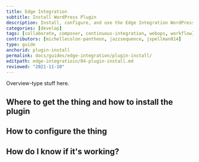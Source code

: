 ```yaml
---
title: Edge Integration
subtitle: Install WordPress Plugin
description: Install, configure, and use the Edge Integration WordPress plugin.
categories: [develop]
tags: [collaborate, composer, continuous-integration, webops, workflow]
contributors: [michellecolon-pantheon, jazzsequence, jspellman814]
type: guide
anchorid: plugin-install
permalink: docs/guides/edge-integration/plugin-install/
editpath: edge-integratioin/04-plugin-install.md
reviewed: "2021-11-10"
---
```


Overview-type stuff here.

## Where to get the thing and how to install the plugin



## How to configure the thing



## How do I know if it's working?